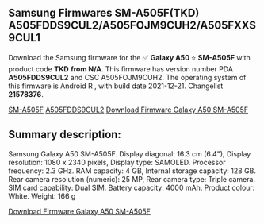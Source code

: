 <h2>Samsung Firmwares SM-A505F(TKD) A505FDDS9CUL2/A505FOJM9CUH2/A505FXXS9CUL1</h2>
Download the Samsung firmware for the ✅ <strong>Galaxy A50 </strong> ⭐ <strong>SM-A505F</strong> with product code <strong>TKD</strong> <strong> from N/A</strong>. This firmware has version number PDA <strong>A505FDDS9CUL2</strong> and CSC A505FOJM9CUH2. The operating system of this firmware is Android R , with build date 2021-12-21. Changelist <strong>21578376</strong>.

[SM-A505F](https://samfirm.shop/samsung/model/SM-A505F)
[A505FDDS9CUL2](https://samfirm.shop/samsung/pda/A505FDDS9CUL2)
[Download Firmware Galaxy A50 SM-A505F](https://samfirm.shop/samsung/firmware/484078)
<h2>Summary description:</h2>
<p>Samsung Galaxy A50 SM-A505F. Display diagonal: 16.3 cm (6.4"), Display resolution: 1080 x 2340 pixels, Display type: SAMOLED. Processor frequency: 2.3 GHz. RAM capacity: 4 GB, Internal storage capacity: 128 GB. Rear camera resolution (numeric): 25 MP, Rear camera type: Triple camera. SIM card capability: Dual SIM. Battery capacity: 4000 mAh. Product colour: White. Weight: 166 g</p>


[Download Firmware Galaxy A50 SM-A505F](https://samfirm.shop/samsung/firmware/484078)
